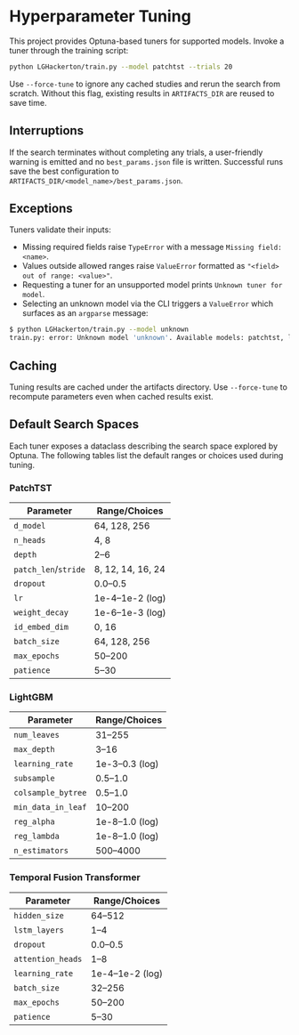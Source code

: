 # Hyperparameter Tuning

This project provides Optuna-based tuners for supported models. Invoke a tuner
through the training script:

```bash
python LGHackerton/train.py --model patchtst --trials 20
```

Use `--force-tune` to ignore any cached studies and rerun the search from
scratch. Without this flag, existing results in `ARTIFACTS_DIR` are reused to
save time.

## Interruptions

If the search terminates without completing any trials, a user-friendly warning
is emitted and no `best_params.json` file is written. Successful runs save the
best configuration to `ARTIFACTS_DIR/<model_name>/best_params.json`.

## Exceptions

Tuners validate their inputs:

- Missing required fields raise `TypeError` with a message `Missing field: <name>`.
- Values outside allowed ranges raise `ValueError` formatted as
  `"<field> out of range: <value>"`.
- Requesting a tuner for an unsupported model prints `Unknown tuner for model`.
- Selecting an unknown model via the CLI triggers a `ValueError` which surfaces
  as an `argparse` message:

```bash
$ python LGHackerton/train.py --model unknown
train.py: error: Unknown model 'unknown'. Available models: patchtst, lgbm, tft
```

## Caching

Tuning results are cached under the artifacts directory. Use `--force-tune` to
recompute parameters even when cached results exist.

## Default Search Spaces

Each tuner exposes a dataclass describing the search space explored by Optuna.
The following tables list the default ranges or choices used during tuning.

### PatchTST

| Parameter | Range/Choices |
|-----------|---------------|
| `d_model` | 64, 128, 256 |
| `n_heads` | 4, 8 |
| `depth` | 2–6 |
| `patch_len`/`stride` | 8, 12, 14, 16, 24 |
| `dropout` | 0.0–0.5 |
| `lr` | 1e-4–1e-2 (log) |
| `weight_decay` | 1e-6–1e-3 (log) |
| `id_embed_dim` | 0, 16 |
| `batch_size` | 64, 128, 256 |
| `max_epochs` | 50–200 |
| `patience` | 5–30 |

### LightGBM

| Parameter | Range/Choices |
|-----------|---------------|
| `num_leaves` | 31–255 |
| `max_depth` | 3–16 |
| `learning_rate` | 1e-3–0.3 (log) |
| `subsample` | 0.5–1.0 |
| `colsample_bytree` | 0.5–1.0 |
| `min_data_in_leaf` | 10–200 |
| `reg_alpha` | 1e-8–1.0 (log) |
| `reg_lambda` | 1e-8–1.0 (log) |
| `n_estimators` | 500–4000 |

### Temporal Fusion Transformer

| Parameter | Range/Choices |
|-----------|---------------|
| `hidden_size` | 64–512 |
| `lstm_layers` | 1–4 |
| `dropout` | 0.0–0.5 |
| `attention_heads` | 1–8 |
| `learning_rate` | 1e-4–1e-2 (log) |
| `batch_size` | 32–256 |
| `max_epochs` | 50–200 |
| `patience` | 5–30 |

